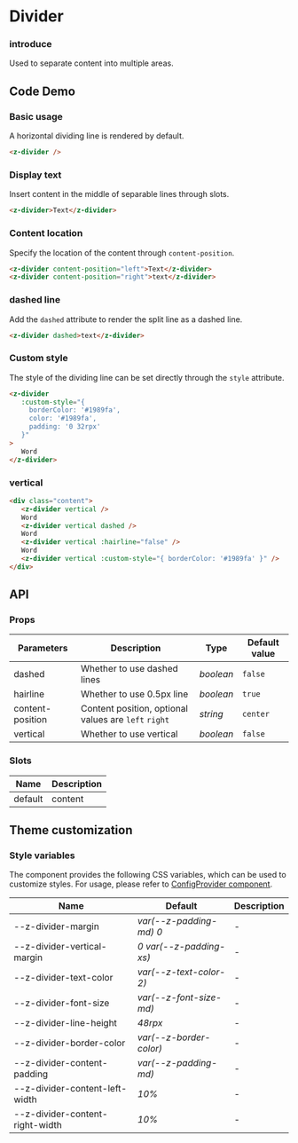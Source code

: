 # Divider

### introduce

Used to separate content into multiple areas.

## Code Demo

### Basic usage

A horizontal dividing line is rendered by default.

```html
<z-divider />
```

### Display text

Insert content in the middle of separable lines through slots.

```html
<z-divider>Text</z-divider>
```

### Content location

Specify the location of the content through `content-position`.

```html
<z-divider content-position="left">Text</z-divider>
<z-divider content-position="right">text</z-divider>
```

### dashed line

Add the `dashed` attribute to render the split line as a dashed line.

```html
<z-divider dashed>text</z-divider>
```

### Custom style

The style of the dividing line can be set directly through the `style` attribute.

```html
<z-divider
   :custom-style="{
     borderColor: '#1989fa',
     color: '#1989fa',
     padding: '0 32rpx'
   }"
>
   Word
</z-divider>
```

### vertical

```html
<div class="content">
   <z-divider vertical />
   Word
   <z-divider vertical dashed />
   Word
   <z-divider vertical :hairline="false" />
   Word
   <z-divider vertical :custom-style="{ borderColor: '#1989fa' }" />
</div>
```

## API

### Props

| Parameters | Description | Type | Default value |
| ------------------ | ------------------------------------ | --------- | -------- |
| dashed | Whether to use dashed lines | _boolean_ | `false` |
| hairline | Whether to use 0.5px line | _boolean_ | `true` |
| content-position | Content position, optional values are `left` `right` | _string_ | `center` |
| vertical | Whether to use vertical | _boolean_ | `false` |

### Slots

| Name | Description |
| ------- | ---- |
| default | content |

## Theme customization

### Style variables

The component provides the following CSS variables, which can be used to customize styles. For usage, please refer to [ConfigProvider component](/config-provider).

| Name | Default | Description |
| ---------------------------------- | ------------------------- | ---- |
| --z-divider-margin | _var(--z-padding-md) 0_ | - |
| --z-divider-vertical-margin | _0 var(--z-padding-xs)_ | - |
| --z-divider-text-color | _var(--z-text-color-2)_ | - |
| --z-divider-font-size | _var(--z-font-size-md)_ | - |
| --z-divider-line-height | _48rpx_ | - |
| --z-divider-border-color | _var(--z-border-color)_ | - |
| --z-divider-content-padding | _var(--z-padding-md)_ | - |
| --z-divider-content-left-width | _10%_ | - |
| --z-divider-content-right-width | _10%_ | - |